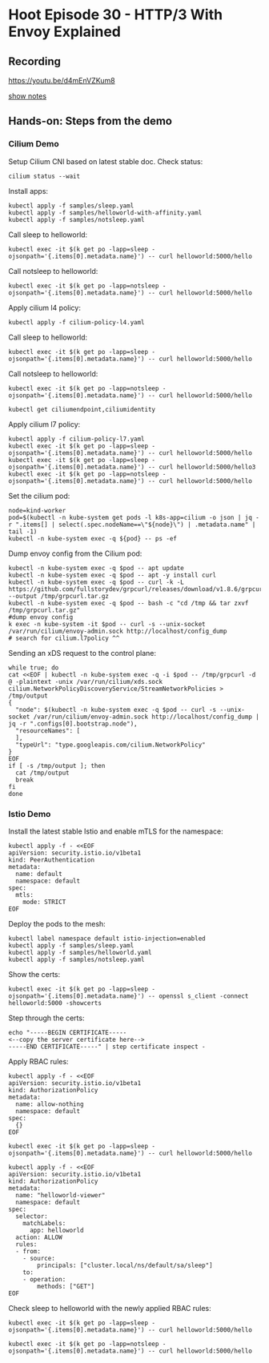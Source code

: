 # Hoot Episode 30 - HTTP/3 With Envoy Explained

## Recording ##
 https://youtu.be/d4mEnVZKum8

[show notes](SHOWNOTES.md)

## Hands-on: Steps from the demo

### Cilium Demo

Setup Cilium CNI based on latest stable doc.  Check status:

```console
cilium status --wait
```

Install apps:

```console
kubectl apply -f samples/sleep.yaml
kubectl apply -f samples/helloworld-with-affinity.yaml
kubectl apply -f samples/notsleep.yaml
```

Call sleep to helloworld:

```console
kubectl exec -it $(k get po -lapp=sleep -ojsonpath='{.items[0].metadata.name}') -- curl helloworld:5000/hello
```

Call notsleep to helloworld:

```console
kubectl exec -it $(k get po -lapp=notsleep -ojsonpath='{.items[0].metadata.name}') -- curl helloworld:5000/hello
```

Apply cilium l4 policy:

```console
kubectl apply -f cilium-policy-l4.yaml
```

Call sleep to helloworld:

```console
kubectl exec -it $(k get po -lapp=sleep -ojsonpath='{.items[0].metadata.name}') -- curl helloworld:5000/hello
```

Call notsleep to helloworld:

```console
kubectl exec -it $(k get po -lapp=notsleep -ojsonpath='{.items[0].metadata.name}') -- curl helloworld:5000/hello
```

```console
kubectl get ciliumendpoint,ciliumidentity
```

Apply cilium l7 policy:

```console
kubectl apply -f cilium-policy-l7.yaml
kubectl exec -it $(k get po -lapp=sleep -ojsonpath='{.items[0].metadata.name}') -- curl helloworld:5000/hello
kubectl exec -it $(k get po -lapp=sleep -ojsonpath='{.items[0].metadata.name}') -- curl helloworld:5000/hello3
kubectl exec -it $(k get po -lapp=notsleep -ojsonpath='{.items[0].metadata.name}') -- curl helloworld:5000/hello
```

Set the cilium pod:

```console
node=kind-worker
pod=$(kubectl -n kube-system get pods -l k8s-app=cilium -o json | jq -r ".items[] | select(.spec.nodeName==\"${node}\") | .metadata.name" | tail -1)
kubectl -n kube-system exec -q ${pod} -- ps -ef
```

Dump envoy config from the Cilium pod:

```console
kubectl -n kube-system exec -q $pod -- apt update
kubectl -n kube-system exec -q $pod -- apt -y install curl
kubectl -n kube-system exec -q $pod -- curl -k -L https://github.com/fullstorydev/grpcurl/releases/download/v1.8.6/grpcurl_1.8.6_linux_x86_64.tar.gz --output /tmp/grpcurl.tar.gz
kubectl -n kube-system exec -q $pod -- bash -c "cd /tmp && tar zxvf /tmp/grpcurl.tar.gz"
#dump envoy config
k exec -n kube-system -it $pod -- curl -s --unix-socket /var/run/cilium/envoy-admin.sock http://localhost/config_dump
# search for cilium.l7policy ^^
```

Sending an xDS request to the control plane:

```console
while true; do
cat <<EOF | kubectl -n kube-system exec -q -i $pod -- /tmp/grpcurl -d @ -plaintext -unix /var/run/cilium/xds.sock cilium.NetworkPolicyDiscoveryService/StreamNetworkPolicies > /tmp/output
{
  "node": $(kubectl -n kube-system exec -q $pod -- curl -s --unix-socket /var/run/cilium/envoy-admin.sock http://localhost/config_dump | jq -r ".configs[0].bootstrap.node"),
  "resourceNames": [
  ],
  "typeUrl": "type.googleapis.com/cilium.NetworkPolicy"
}
EOF
if [ -s /tmp/output ]; then
  cat /tmp/output
  break
fi
done
```
### Istio Demo

Install the latest stable Istio and enable mTLS for the namespace:

```console
kubectl apply -f - <<EOF
apiVersion: security.istio.io/v1beta1
kind: PeerAuthentication
metadata:
  name: default
  namespace: default
spec:
  mtls:
    mode: STRICT
EOF
```

Deploy the pods to the mesh:

```console
kubectl label namespace default istio-injection=enabled
kubectl apply -f samples/sleep.yaml
kubectl apply -f samples/helloworld.yaml
kubectl apply -f samples/notsleep.yaml
```

Show the certs:

```console
kubectl exec -it $(k get po -lapp=sleep -ojsonpath='{.items[0].metadata.name}') -- openssl s_client -connect helloworld:5000 -showcerts
```

Step through the certs:

```console
echo "-----BEGIN CERTIFICATE-----
<--copy the server certificate here-->
-----END CERTIFICATE-----" | step certificate inspect -
```

Apply RBAC rules:

```console
kubectl apply -f - <<EOF
apiVersion: security.istio.io/v1beta1
kind: AuthorizationPolicy
metadata:
  name: allow-nothing
  namespace: default
spec:
  {}
EOF

kubectl exec -it $(k get po -lapp=sleep -ojsonpath='{.items[0].metadata.name}') -- curl helloworld:5000/hello

kubectl apply -f - <<EOF
apiVersion: security.istio.io/v1beta1
kind: AuthorizationPolicy
metadata:
  name: "helloworld-viewer"
  namespace: default
spec:
  selector:
    matchLabels:
      app: helloworld
  action: ALLOW
  rules:
  - from:
    - source:
        principals: ["cluster.local/ns/default/sa/sleep"]
    to:
    - operation:
        methods: ["GET"]
EOF
```

Check sleep to helloworld with the newly applied RBAC rules:

```console
kubectl exec -it $(k get po -lapp=sleep -ojsonpath='{.items[0].metadata.name}') -- curl helloworld:5000/hello

kubectl exec -it $(k get po -lapp=notsleep -ojsonpath='{.items[0].metadata.name}') -- curl helloworld:5000/hello
```